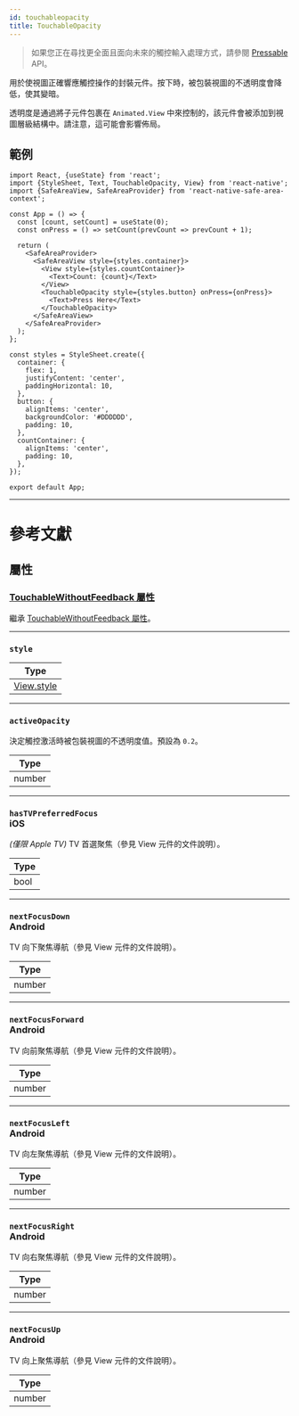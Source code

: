 ```yaml
---
id: touchableopacity
title: TouchableOpacity
---
```


> 如果您正在尋找更全面且面向未來的觸控輸入處理方式，請參閱 [Pressable](pressable.md) API。

用於使視圖正確響應觸控操作的封裝元件。按下時，被包裝視圖的不透明度會降低，使其變暗。

透明度是通過將子元件包裹在 `Animated.View` 中來控制的，該元件會被添加到視圖層級結構中。請注意，這可能會影響佈局。

## 範例

```SnackPlayer name=TouchableOpacity%20Example
import React, {useState} from 'react';
import {StyleSheet, Text, TouchableOpacity, View} from 'react-native';
import {SafeAreaView, SafeAreaProvider} from 'react-native-safe-area-context';

const App = () => {
  const [count, setCount] = useState(0);
  const onPress = () => setCount(prevCount => prevCount + 1);

  return (
    <SafeAreaProvider>
      <SafeAreaView style={styles.container}>
        <View style={styles.countContainer}>
          <Text>Count: {count}</Text>
        </View>
        <TouchableOpacity style={styles.button} onPress={onPress}>
          <Text>Press Here</Text>
        </TouchableOpacity>
      </SafeAreaView>
    </SafeAreaProvider>
  );
};

const styles = StyleSheet.create({
  container: {
    flex: 1,
    justifyContent: 'center',
    paddingHorizontal: 10,
  },
  button: {
    alignItems: 'center',
    backgroundColor: '#DDDDDD',
    padding: 10,
  },
  countContainer: {
    alignItems: 'center',
    padding: 10,
  },
});

export default App;
```

---

# 參考文獻

## 屬性

### [TouchableWithoutFeedback 屬性](touchablewithoutfeedback.md#props)

繼承 [TouchableWithoutFeedback 屬性](touchablewithoutfeedback.md#props)。

---

### `style`

| Type                           |
| ------------------------------ |
| [View.style](view-style-props) |

---

### `activeOpacity`

決定觸控激活時被包裝視圖的不透明度值。預設為 `0.2`。

| Type   |
| ------ |
| number |

---

### `hasTVPreferredFocus` <div class="label ios">iOS</div>

_(僅限 Apple TV)_ TV 首選聚焦（參見 View 元件的文件說明）。

| Type |
| ---- |
| bool |

---

### `nextFocusDown` <div class="label android">Android</div>

TV 向下聚焦導航（參見 View 元件的文件說明）。

| Type   |
| ------ |
| number |

---

### `nextFocusForward` <div class="label android">Android</div>

TV 向前聚焦導航（參見 View 元件的文件說明）。

| Type   |
| ------ |
| number |

---

### `nextFocusLeft` <div class="label android">Android</div>

TV 向左聚焦導航（參見 View 元件的文件說明）。

| Type   |
| ------ |
| number |

---

### `nextFocusRight` <div class="label android">Android</div>

TV 向右聚焦導航（參見 View 元件的文件說明）。

| Type   |
| ------ |
| number |

---

### `nextFocusUp` <div class="label android">Android</div>

TV 向上聚焦導航（參見 View 元件的文件說明）。

| Type   |
| ------ |
| number |